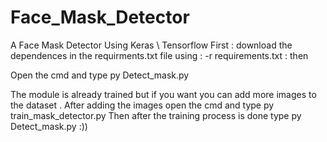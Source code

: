 # Face_Mask_Detector
A Face Mask Detector Using Keras \ Tensorflow
First : 
download the dependences in the requirments.txt file using :
-r requirements.txt  : then 

Open the cmd and type py Detect_mask.py 

The module is already trained but if you want you can add more images to the dataset .
After adding the images open the cmd and type 
py train_mask_detector.py
Then after the training process is done type
py Detect_mask.py
:))
